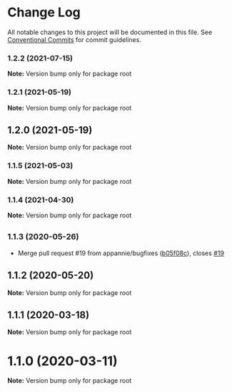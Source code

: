 # Change Log

All notable changes to this project will be documented in this file.
See [Conventional Commits](https://conventionalcommits.org) for commit guidelines.

### 1.2.2 (2021-07-15)

**Note:** Version bump only for package root





### 1.2.1 (2021-05-19)

**Note:** Version bump only for package root





## 1.2.0 (2021-05-19)

**Note:** Version bump only for package root





### 1.1.5 (2021-05-03)

**Note:** Version bump only for package root





### 1.1.4 (2021-04-30)

**Note:** Version bump only for package root





## <small>1.1.3 (2020-05-26)</small>

* Merge pull request #19 from appannie/bugfixes ([b05f08c](https://github.com/appannie/ab-testing/commit/b05f08c)), closes [#19](https://github.com/appannie/ab-testing/issues/19)





## 1.1.2 (2020-05-20)

**Note:** Version bump only for package root





## 1.1.1 (2020-03-18)

**Note:** Version bump only for package root





# 1.1.0 (2020-03-11)

**Note:** Version bump only for package root
